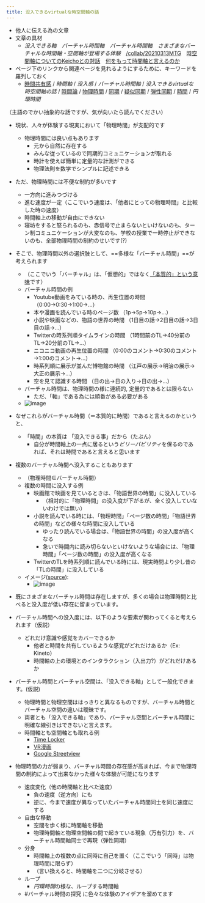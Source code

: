 ```yaml
---
title: 没入できるvirtualな時空間軸の話
---
```


* 他人に伝える為の文章
* 文章の具材
  * *没入できる軸*　*バーチャル時間軸*　*バーチャル時間軸*　*さまざまなバーチャルな時間軸・空間軸が登場する体験*　[/collab/20210313MTG](https://scrapbox.io/collab/20210313MTG)　[時空間軸についてのKeichoとの対話](%E6%99%82%E7%A9%BA%E9%96%93%E8%BB%B8%E3%81%AB%E3%81%A4%E3%81%84%E3%81%A6%E3%81%AEKeicho%E3%81%A8%E3%81%AE%E5%AF%BE%E8%A9%B1.md)　[何をもって時間軸と言えるのか](%E4%BD%95%E3%82%92%E3%82%82%E3%81%A3%E3%81%A6%E6%99%82%E9%96%93%E8%BB%B8%E3%81%A8%E8%A8%80%E3%81%88%E3%82%8B%E3%81%AE%E3%81%8B.md)
* ページ下のリンクから関連ページを見れるようにするために、キーワードを羅列しておく
  * [時間共有感](%E6%99%82%E9%96%93%E5%85%B1%E6%9C%89%E6%84%9F.md) / *時間軸* / *没入感* / *バーチャル時間軸* / *没入できるvirtualな時空間軸の話* / [時間論](%E6%99%82%E9%96%93%E8%AB%96.md) / [物理時間](%E7%89%A9%E7%90%86%E6%99%82%E9%96%93.md) / [同期](%E5%90%8C%E6%9C%9F.md) / [疑似同期](%E7%96%91%E4%BC%BC%E5%90%8C%E6%9C%9F.md) / [弾性同期](%E5%BC%BE%E6%80%A7%E5%90%8C%E6%9C%9F.md) / [時間](%E6%99%82%E9%96%93.md) / *円環時間*

（主語のでかい抽象的な話ですが、気が向いたら読んでください）

* 現状、人々が体験する現実において「物理時間」が支配的です
  
  * 物理時間には良い点もあります
    * 元から自然に存在する
    * みんな従っているので同期的コミュニケーションが取れる
    * 時計を使えば簡単に定量的な計測ができる
    * 物理法則を数学でシンプルに記述できる
* ただ、物理時間には不便な制約が多いです
  - 一方向に進みつづける
  - 進む速度が一定（ここでいう速度は、「他者にとっての物理時間」と比較した時の速度）
  - 時間軸上の移動が自由にできない
  
  * 寝坊をすると怒られるのも、赤信号で止まらないといけないのも、ターン制コミュニケーションが大変なのも、学校の授業で一時停止ができないのも、全部物理時間の制約のせいです(?)
* そこで、物理時間以外の選択肢として、==多様な「バーチャル時間」==が考えられます
  
  * （ここでいう「バーチャル」は、「仮想的」ではなく[「本質的」という意味](https://vrsj.org/about/virtualreality/)です）
  * バーチャル時間の例
    * Youtube動画をみている時の、再生位置の時間 （0:00→0:30→1:00→...）
    * 本や漫画を読んでいる時のページ数 （1p→5p→10p→...）
    * 小説や映画などの、物語の世界の時間 （1日目の話→2日目の話→3日目の話→...）
    * Twitterの時系列順タイムラインの時間 （1時間前のTL→40分前のTL→20分前のTL→...）
    * ニコニコ動画の再生位置の時間 （0:00のコメント→0:30のコメント→1:00のコメント→...）
    * 時系列順に展示が並んだ博物館の時間 （江戸の展示→明治の展示→大正の展示→...）
    * 空を見て認識する時間 （日の出→日の入り→日の出→...）
  * バーチャル時間は、物理時間の様に連続的, 定量的であるとは限らない
    * ただ、「軸」である為には順番がある必要がある
  * ![image](https://gyazo.com/c380286e8d2f2ee6138f941ac4c84e79/thumb/1000)
* なぜこれらがバーチャル時間（＝本質的に時間）であると言えるのかというと、
  
  * 「時間」の本質は 「没入できる事」だから（たぶん）
    * 自分が時間軸上の一点に居るという*ビリーバビリティ*を保るのであれば、それは時間であると言えると思います
* 複数のバーチャル時間へ没入することもあります
  
  * （物理時間∈バーチャル時間）
  * 複数の時間に没入する例
    * 映画館で映画を見ているときは、「物語世界の時間」に没入している
      * （相対的に「物理時間」の没入度が下がるが、全く没入していないわけでは無い）
    * 小説を読んでいる時には、「物理時間」「ページ数の時間」「物語世界の時間」などの様々な時間に没入している
      * ゆったり読んでいる場合は、「物語世界の時間」の没入度が高くなる
      * 急いで時間内に読み切らないといけないような場合には、「物理時間」「ページ数の時間」の没入度が高くなる
    * TwitterのTLを時系列順に読んでいる時には、現実時間より少し昔の「TLの時間」に没入している
  * イメージ([source](https://www.rakudo.io/blog/index.php/2019/11/12/xr/)):
    * ![image](http://www.rakudo.io/blog/wp-content/uploads/2019/11/VRARMR%E6%AF%94%E8%BC%83%E5%9B%B3.png)
* 既にさまざまなバーチャル時間は存在しますが、多くの場合は物理時間と比べると没入度が低い存在に留まっています。

* バーチャル時間への没入度には、以下のような要素が関わってくると考えられます（仮説）
  
  * どれだけ意識や感覚をカバーできるか
    * 他者と時間を共有しているような感覚がどれだけあるか（Ex: Kineto）
    * 時間軸の上の環境とのインタラクション（入出力?）がどれだけあるか
* バーチャル時間とバーチャル空間は、「没入できる軸」として一般化できます。(仮説)
  
  * 物理時間と物理空間ははっきりと異なるものですが、バーチャル時間とバーチャル空間の違いは曖昧です。
  * 両者とも「没入できる軸」であり、バーチャル空間とバーチャル時間に明確な線引きはできないと言えます。
  * 時間軸とも空間軸とも取れる例
    * [Time Locker](https://apps.apple.com/jp/app/time-locker-shooter/id1114692553)
    * [VR漫画](https://styly.cc/ja/interview/oekaaki_vr_manga/)
    * [Google Streetview](https://www.google.com/amp/s/nlab.itmedia.co.jp/nl/amp/1709/06/news094.html)
* 物理時間の力が弱まり、バーチャル時間の存在感が高まれば、今まで物理時間の制約によって出来なかった様々な体験が可能になります
  
  * 速度変化（他の時間軸と比べた速度）
    * 負の速度（逆方向）にも
    * 逆に、今まで速度が異なっていたバーチャル時間同士を同じ速度にする
  * 自由な移動
    * 空間を歩く様に時間軸を移動
    * 物理時間軸と物理空間軸の間で起きている現象（万有引力）を、バーチャル時間軸同士で再現（弾性同期）
  * 分身
    * 時間軸上の複数の点に同時に自己を置く（ここでいう「同時」は物理時間に限らず）
    * （言い換えると、時間軸を二つに分岐させる）
  * ループ
    * *円環時間*の様な、ループする時間軸
  * \#バーチャル時間の探究 に色々な体験のアイデアを溜めてます
